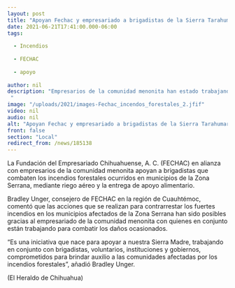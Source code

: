 ```yaml
---
layout: post
title: "Apoyan Fechac y empresariado a brigadistas de la Sierra Tarahumara"
date: 2021-06-21T17:41:00.000-06:00
tags:
  
  - Incendios
  
  - FECHAC
  
  - apoyo
  
author: nil
description: "Empresarios de la comunidad menonita han estado trabajando en conjunto para combatir los incendios forestales "
image: "/uploads/2021/images-Fechac_incendos_forestales_2.jfif"
video: nil
audio: nil
alt: "Apoyan Fechac y empresariado a brigadistas de la Sierra Tarahumara"
front: false
section: "Local"
redirect_from: /news/185138
---
```


La Fundación del Empresariado Chihuahuense, A. C. (FECHAC) en alianza con empresarios de la comunidad menonita apoyan a brigadistas que combaten los incendios forestales ocurridos en municipios de la Zona Serrana, mediante riego aéreo y la entrega de apoyo alimentario.

Bradley Unger, consejero de FECHAC en la región de Cuauhtémoc, comentó que las acciones que se realizan para contrarrestar los fuertes incendios en los municipios afectados de la Zona Serrana han sido posibles gracias al empresariado de la comunidad menonita con quienes en conjunto están trabajando para combatir los daños ocasionados.

“Es una iniciativa que nace para apoyar a nuestra Sierra Madre, trabajando en conjunto con brigadistas, voluntarios, instituciones y gobiernos, comprometidos para brindar auxilio a las comunidades afectadas por los incendios forestales”, añadió Bradley Unger.

(El Heraldo de Chihuahua)